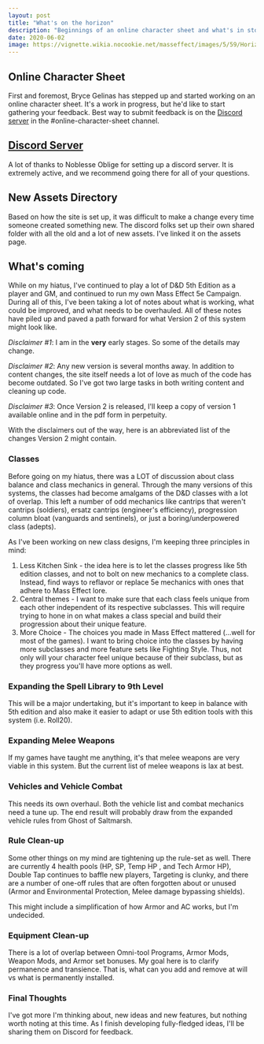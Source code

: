 ```yaml
---
layout: post
title: "What's on the horizon"
description: "Beginnings of an online character sheet and what's in store for the future."
date: 2020-06-02
image: https://vignette.wikia.nocookie.net/masseffect/images/5/59/Horizon_Pre-Attack.jpg/revision/latest?cb=20100617035919
---
```


## Online Character Sheet

First and foremost, Bryce Gelinas has stepped up and started working on an online character sheet. It's a work in
progress, but he'd like to start gathering your feedback. Best way to submit feedback is on the [Discord server](https://discord.gg/c2UnqkH)
in the #online-character-sheet channel.

## [Discord Server](https://discord.gg/c2UnqkH)

A lot of thanks to Noblesse Oblige for setting up a discord server. It is extremely active, and we recommend going there
for all of your questions.

## New Assets Directory

Based on how the site is set up, it was difficult to make a change every time someone created something new. The
discord folks set up their own shared folder with all the old and a lot of new assets. I've linked it on the assets page.

## What's coming

While on my hiatus, I've continued to play a lot of D&D 5th Edition as a player and GM, and continued to run my own
Mass Effect 5e Campaign. During all of this, I've been taking a lot of notes about what is working, what could be improved,
and what needs to be overhauled. All of these notes have piled up and paved a path forward for what Version 2 of this
system might look like.

_Disclaimer #1_: I am in the __very__ early stages. So some of the details may change.

_Disclaimer #2_: Any new version is several months away. In addition to content changes, the site itself needs a lot of love
as much of the code has become outdated. So I've got two large tasks in both writing content and cleaning up code.

_Disclaimer #3_: Once Version 2 is released, I'll keep a copy of version 1 available online and in the pdf form in perpetuity.

With the disclaimers out of the way, here is an abbreviated list of the changes Version 2 might contain.

### Classes

Before going on my hiatus, there was a LOT of discussion about class balance and class mechanics in general. Through
the many versions of this systems, the classes had become amalgams of the D&D classes with a lot of overlap. This left
a number of odd mechanics like cantrips that weren't cantrips (soldiers), ersatz cantrips (engineer's efficiency),
progression column bloat (vanguards and sentinels), or just a boring/underpowered class (adepts).

As I've been working on new class designs, I'm keeping three principles in mind:

1. Less Kitchen Sink - the idea here is to let the classes progress like 5th edition classes, and not to bolt on new mechanics
to a complete class. Instead, find ways to reflavor or replace 5e mechanics with ones that adhere to Mass Effect lore.
2. Central themes - I want to make sure that each class feels unique from each other independent of its respective subclasses.
This will require trying to hone in on what makes a class special and build their progression about their unique feature.
3. More Choice - The choices you made in Mass Effect mattered (...well for most of the games). I want to bring choice
into the classes by having more subclasses and more feature sets like Fighting Style. Thus, not only will your character
feel unique because of their subclass, but as they progress you'll have more options as well.

### Expanding the Spell Library to 9th Level
This will be a major undertaking, but it's important to keep in balance with 5th edition and also make it easier to adapt
or use 5th edition tools with this system (i.e. Roll20).

### Expanding Melee Weapons
If my games have taught me anything, it's that melee weapons are very viable in this system. But the current list of melee
weapons is lax at best.

### Vehicles and Vehicle Combat
This needs its own overhaul. Both the vehicle list and combat mechanics need a tune up. The end result will probably draw
from the expanded vehicle rules from Ghost of Saltmarsh.

### Rule Clean-up
Some other things on my mind are tightening up the rule-set as well. There are currently 4 health pools (HP, SP, Temp HP
, and Tech Armor HP), Double Tap continues to baffle new players, Targeting is clunky, and there are a number of
one-off rules that are often forgotten about or unused (Armor and Environmental Protection, Melee damage bypassing shields).

This might include a simplification of how Armor and AC works, but I'm undecided.

### Equipment Clean-up
There is a lot of overlap between Omni-tool Programs, Armor Mods, Weapon Mods, and Armor set bonuses. My goal here is to
clarify permanence and transience. That is, what can you add and remove at will vs what is permanently installed.

### Final Thoughts
I've got more I'm thinking about, new ideas and new features, but nothing worth noting at this time. As I finish developing
fully-fledged ideas, I'll be sharing them on Discord for feedback.




<br>
